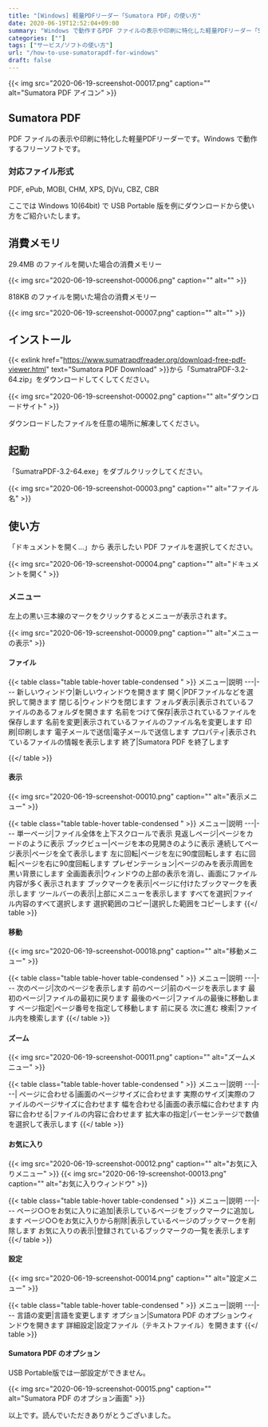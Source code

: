 ```yaml
---
title: "[Windows] 軽量PDFリーダー「Sumatora PDF」の使い方"
date: 2020-06-19T12:52:04+09:00
summary: "Windows で動作するPDF ファイルの表示や印刷に特化した軽量PDFリーダー「Sumatora PDF」のご紹介です。"
categories: [""]
tags: ["サービス/ソフトの使い方"]
url: "/how-to-use-sumatorapdf-for-windows"
draft: false
---
```


{{< img src="2020-06-19-screenshot-00017.png" caption="" alt="Sumatora PDF アイコン" >}}

## Sumatora PDF

PDF ファイルの表示や印刷に特化した軽量PDFリーダーです。Windows で動作するフリーソフトです。

### 対応ファイル形式

PDF, ePub, MOBI, CHM, XPS, DjVu, CBZ, CBR

ここでは Windows 10(64bit) で USB Portable 版を例にダウンロードから使い方をご紹介いたします。

## 消費メモリ

29.4MB のファイルを開いた場合の消費メモリー

{{< img src="2020-06-19-screenshot-00006.png" caption="" alt="" >}}


818KB のファイルを開いた場合の消費メモリー

{{< img src="2020-06-19-screenshot-00007.png" caption="" alt="" >}}

## インストール

{{< exlink href="https://www.sumatrapdfreader.org/download-free-pdf-viewer.html" text="Sumatora PDF Download" >}}から「SumatraPDF-3.2-64.zip」をダウンロードしてくしてください。

{{< img src="2020-06-19-screenshot-00002.png" caption="" alt="ダウンロードサイト" >}}

ダウンロードしたファイルを任意の場所に解凍してください。

## 起動

「SumatraPDF-3.2-64.exe」をダブルクリックしてください。

{{< img src="2020-06-19-screenshot-00003.png" caption="" alt="ファイル名" >}}

## 使い方

「ドキュメントを開く...」から 表示したい PDF ファイルを選択してください。

{{< img src="2020-06-19-screenshot-00004.png" caption="" alt="ドキュメントを開く" >}}

### メニュー

左上の黒い三本線のマークをクリックするとメニューが表示されます。

{{< img src="2020-06-19-screenshot-00009.png" caption="" alt="メニューの表示" >}}

#### ファイル

{{< table class="table table-hover table-condensed " >}}
メニュー|説明
---|---
新しいウィンドウ|新しいウィンドウを開きます
開く|PDFファイルなどを選択して開きます
閉じる|ウィンドウを閉じます
フォルダ表示|表示されているファイルのあるフォルダを開きます
名前をつけて保存|表示されているファイルを保存します
名前を変更|表示されているファイルのファイル名を変更します
印刷|印刷します
電子メールで送信|電子メールで送信します
プロパティ|表示されているファイルの情報を表示します
終了|Sumatora PDF を終了します

{{</ table >}}

#### 表示

{{< img src="2020-06-19-screenshot-00010.png" caption="" alt="表示メニュー" >}}

{{< table class="table table-hover table-condensed " >}}
メニュー|説明
---|---
単一ページ|ファイル全体を上下スクロールで表示
見返しページ|ページをカードのように表示
ブックビュー|ページを本の見開きのように表示
連続してページ表示|ページを全て表示します
左に回転|ページを左に90度回転します
右に回転|ページを右に90度回転します
プレゼンテーション|ページのみを表示周囲を黒い背景にします
全画面表示|ウィンドウの上部の表示を消し、画面にファイル内容が多く表示されます
ブックマークを表示|ページに付けたブックマークを表示します
ツールバーの表示|上部にメニューを表示します
すべてを選択|ファイル内容のすべて選択します
選択範囲のコピー|選択した範囲をコピーします
{{</ table >}}

#### 移動

{{< img src="2020-06-19-screenshot-00018.png" caption="" alt="移動メニュー" >}}

{{< table class="table table-hover table-condensed " >}}
メニュー|説明
---|---
次のページ|次のページを表示します
前のページ|前のページを表示します
最初のページ|ファイルの最初に戻ります
最後のページ|ファイルの最後に移動します
ページ指定|ページ番号を指定して移動します
前に戻る
次に進む
検索|ファイル内を検索します
{{</ table >}}

#### ズーム

{{< img src="2020-06-19-screenshot-00011.png" caption="" alt="ズームメニュー" >}}

{{< table class="table table-hover table-condensed " >}}
メニュー|説明
---|---|
ページに合わせる|画面のページサイズに合わせます
実際のサイズ|実際のファイルのページサイズに合わせます
幅を合わせる|画面の表示幅に合わせます
内容に合わせる|ファイルの内容に合わせます
拡大率の指定|パーセンテージで数値を選択して表示します
{{</ table >}}

#### お気に入り

{{< img src="2020-06-19-screenshot-00012.png" caption="" alt="お気に入りメニュー" >}}
{{< img src="2020-06-19-screenshot-00013.png" caption="" alt="お気に入りウィンドウ" >}}

{{< table class="table table-hover table-condensed " >}}
メニュー|説明
---|---
ページ○○をお気に入りに追加|表示しているページをブックマークに追加します
ページ○○をお気に入りから削除|表示しているページのブックマークを削除します
お気に入りの表示|登録されているブックマークの一覧を表示します
{{</ table >}}

#### 設定

{{< img src="2020-06-19-screenshot-00014.png" caption="" alt="設定メニュー" >}}

{{< table class="table table-hover table-condensed " >}}
メニュー|説明
---|---
言語の変更|言語を変更します
オプション|Sumatora PDF のオプションウィンドウを開きます
詳細設定|設定ファイル（テキストファイル）を開きます
{{</ table >}}

#### Sumatora PDF のオプション

USB Portable版では一部設定ができません。

{{< img src="2020-06-19-screenshot-00015.png" caption="" alt="Sumatora PDF のオプション画面" >}}

以上です。読んでいただきありがとうございました。
